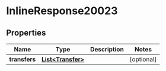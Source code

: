 
# InlineResponse20023

## Properties
Name | Type | Description | Notes
------------ | ------------- | ------------- | -------------
**transfers** | [**List&lt;Transfer&gt;**](Transfer.md) |  |  [optional]



